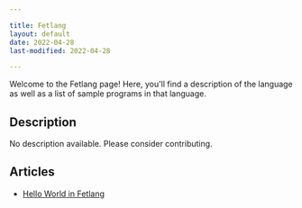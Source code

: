 ```yaml
---

title: Fetlang
layout: default
date: 2022-04-28
last-modified: 2022-04-28

---
```


Welcome to the Fetlang page! Here, you'll find a description of the language as well as a list of sample programs in that language.

## Description

No description available. Please consider contributing.

## Articles

- [Hello World in Fetlang](https://sampleprograms.io/projects/hello-world/fetlang)